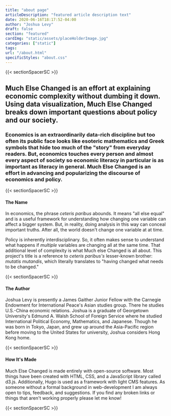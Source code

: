 ```yaml
---
title: "about page"
articleDescription: "featured article description text"
date: 2020-06-16T18:17:52-04:00
author: "Joshua Levy"
draft: false
section: "featured"
cardImg: "static/assets/placeHolderImage.jpg"
categories: ["static"]
tags: 
url: "/about.html"
specificStyles: "about.css"
---
```


{{< sectionSpacerSC >}}

## Much Else Changed is an effort at explaining economic complexity without dumbing it down. Using data visualization, Much Else Changed breaks down important questions about policy and our society.

### Economics is an extraordinarily data-rich discipline but too often its public face looks like esoteric mathematics and Greek symbols that hide too much of the "story" from everyday readers. But, economics touches every person and almost every aspect of society so economic literacy in particular is as important as literacy in general. Much Else Changed is an effort in advancing and popularizing the discourse of economics and policy.

{{< sectionSpacerSC >}}

#### The Name

In economics, the phrase *ceteris paribus* abounds. It means "all else equal" and is a useful framework for understanding how changing one variable can affect a bigger system. But, in reality, doing analysis in this way can conceal important truths. After all, the world doesn't change one variable at at time.

Policy is inherently interdisciplinary. So, it often makes sense to understand what happens if *multiple* variables are changing all at the same time. That additional level of complexity is what Much else Changed is all about. This project's title is a reference to *ceteris paribus's* lesser-known brother: *mutatis mutandis*, which literally translates to "having changed what needs to be changed."

{{< sectionSpacerSC >}}

#### The Author

Joshua Levy is presently a James Gaither Junior Fellow with the Carnegie Endowment for International Peace's Asian studies group. There he studies U.S.-China economic relations. Joshua is a graduate of Georgetown University's Edmund A. Walsh School of Foreign Service where he studied International Political Economy, Mathematics, and Japanese. Though he was born in Tokyo, Japan, and grew up around the Asia-Pacific region before moving to the United States for university, Joshua considers Hong Kong home.

{{< sectionSpacerSC >}}

#### How It's Made

Much Else Changed is made entirely with open-source software. Most things have been created with HTML, CSS, and a JavaScript library called d3.js. Additionally, Hugo is used as a framework with light CMS features. As someone without a formal background in web-development I am always open to tips, feedback, and suggestions. If you find any broken links or things that aren't working properly please let me know!

{{< sectionSpacerSC >}}